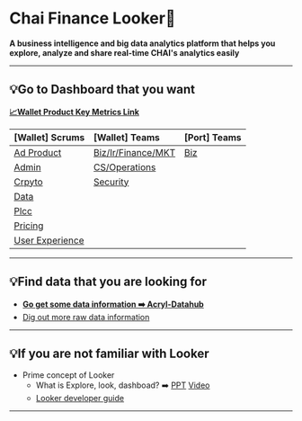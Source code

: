 
# Chai Finance Looker🚀

**A business intelligence and big data analytics platform that helps you explore, analyze and share real-time CHAI's analytics easily**


---
## 💡Go to Dashboard that you want

[**📈Wallet Product Key Metrics Link**](https://chaifinance.cloud.looker.com/dashboards/224)

[Wallet] Scrums                                                         |[Wallet] Teams                                                      |[Port] Teams                                                              |
:---------------------------------------------------------------------|:---------------------------------------------------------------------|:---------------------------------------------------------------------|
 [Ad Product](https://chaifinance.cloud.looker.com/folders/122)       |[Biz/Ir/Finance/MKT](https://chaifinance.cloud.looker.com/folders/127)|[Biz](https://chaifinance.cloud.looker.com/folders/141)               |
 [Admin](https://chaifinance.cloud.looker.com/folders/124)            |[CS/Operations](https://chaifinance.cloud.looker.com/folders/128)     |
 [Crpyto](https://chaifinance.cloud.looker.com/folders/123)           |[Security](https://chaifinance.cloud.looker.com/folders/126)          |
 [Data](https://chaifinance.cloud.looker.com/folders/119)             |                                                                      |
 [Plcc](https://chaifinance.cloud.looker.com/folders/116)             |                                                                      |
 [Pricing](https://chaifinance.cloud.looker.com/folders/121)          |                                                                      |
 [User Experience](https://chaifinance.cloud.looker.com/folders/120)  |                                                                      |

----
## 💡Find data that you are looking for

* [**Go get some data information ➡️ Acryl-Datahub**](https://chai.acryl.io/search?filter_platform=urn%3Ali%3AdataPlatform%3Alooker&filter_tags=urn%3Ali%3Atag%3AActive&filter_typeNames=explore&page=2&query=)
* [Dig out more raw data information](https://chai.acryl.io/search?filter_platform=urn:li:dataPlatform:redshift)


----
## 💡If you are not familiar with Looker
* Prime concept of Looker
  * What is Explore, look, dashboad? ➡️ [PPT](https://docs.google.com/presentation/d/1p85_zMsBvOea6IRPtDRCQKvXIzQx1K8Qh2tko-G7T8g/edit#slide=id.p)  [Video](https://docs.google.com/presentation/d/1p85_zMsBvOea6IRPtDRCQKvXIzQx1K8Qh2tko-G7T8g/edit#slide=id.p)
  * [Looker developer guide](https://www.notion.so/chaifinance/Looker-Developer-Guidance-e9a95ee755cf4a7292873847aff188d0)

---
